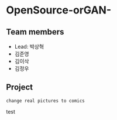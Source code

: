 # OpenSource-orGAN-
## Team members
- Lead: 박상혁
- 김준영
- 김이삭
- 김정우
## Project
```
change real pictures to comics
```
  
test
